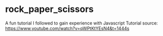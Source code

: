 # rock_paper_scissors
A fun tutorial I followed to gain experience with Javascript
Tutorial source: https://www.youtube.com/watch?v=qWPtKtYEsN4&t=1444s
